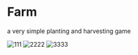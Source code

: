 # Farm
a very simple planting and harvesting game

![111](https://user-images.githubusercontent.com/28567344/197898374-833c185d-c979-4d0f-aa54-aabcc12dcf69.png)
![2222](https://user-images.githubusercontent.com/28567344/197898377-267ede85-237c-41ea-a7ba-15364c90e46e.png)
![3333](https://user-images.githubusercontent.com/28567344/197898384-59138e6c-bea1-486a-b925-e115a42ae361.png)
